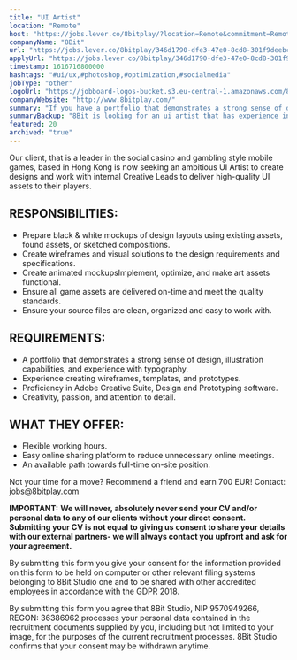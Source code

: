 ```yaml
---
title: "UI Artist"
location: "Remote"
host: "https://jobs.lever.co/8bitplay/?location=Remote&commitment=Remote"
companyName: "8Bit"
url: "https://jobs.lever.co/8bitplay/346d1790-dfe3-47e0-8cd8-301f9deebc2c"
applyUrl: "https://jobs.lever.co/8bitplay/346d1790-dfe3-47e0-8cd8-301f9deebc2c/apply"
timestamp: 1616716800000
hashtags: "#ui/ux,#photoshop,#optimization,#socialmedia"
jobType: "other"
logoUrl: "https://jobboard-logos-bucket.s3.eu-central-1.amazonaws.com/8bit"
companyWebsite: "http://www.8bitplay.com/"
summary: "If you have a portfolio that demonstrates a strong sense of design, illustration capabilities, and experience with typography, consider applying to 8Bit's job post for a new ui artist."
summaryBackup: "8Bit is looking for an ui artist that has experience in: #ui/ux, #socialmedia, #photoshop."
featured: 20
archived: "true"
---
```


Our client, that is a leader in the social casino and gambling style mobile games, based in Hong Kong is now seeking an ambitious UI Artist to create designs and work with internal Creative Leads to deliver high-quality UI assets to their players.

## RESPONSIBILITIES:

*   Prepare black & white mockups of design layouts using existing assets, found assets, or sketched compositions.
*   Create wireframes and visual solutions to the design requirements and specifications.
*   Create animated mockupsImplement, optimize, and make art assets functional.
*   Ensure all game assets are delivered on-time and meet the quality standards.
*   Ensure your source files are clean, organized and easy to work with.

## REQUIREMENTS:

*   A portfolio that demonstrates a strong sense of design, illustration capabilities, and experience with typography.
*   Experience creating wireframes, templates, and prototypes.
*   Proficiency in Adobe Creative Suite, Design and Prototyping software.
*   Creativity, passion, and attention to detail.

## WHAT THEY OFFER:

*   Flexible working hours.
*   Easy online sharing platform to reduce unnecessary online meetings.
*   An available path towards full-time on-site position.

Not your time for a move? Recommend a friend and earn 700 EUR! Contact: jobs@8bitplay.com

**IMPORTANT:** **We will never, absolutely never send your CV and/or personal data to any of our clients without your direct consent. Submitting your CV is not equal to giving us consent to share your details with our external partners- we will always contact you upfront and ask for your agreement.**

By submitting this form you give your consent for the information provided on this form to be held on computer or other relevant filing systems belonging to 8Bit Studio one and to be shared with other accredited employees in accordance with the GDPR 2018.

By submitting this form you agree that 8Bit Studio, NIP 9570949266, REGON: 36386962 processes your personal data contained in the recruitment documents supplied by you, including but not limited to your image, for the purposes of the current recruitment processes. 8Bit Studio confirms that your consent may be withdrawn anytime.
